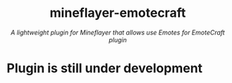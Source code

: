 <h1 align="center">mineflayer-emotecraft</h1>
<p align="center"><i>A lightweight plugin for Mineflayer that allows use Emotes for EmoteCraft plugin</i></p>

# Plugin is still under development
